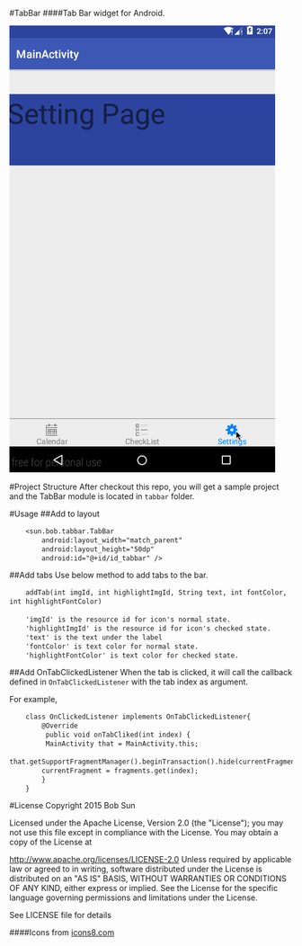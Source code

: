 #TabBar
####Tab Bar widget for Android.

![](./art/shot.gif)

#Project Structure
After checkout this repo, you will get a sample project and the TabBar module is located in `tabbar` folder.

#Usage
##Add to layout

		<sun.bob.tabbar.TabBar
            android:layout_width="match_parent"
            android:layout_height="50dp"
            android:id="@+id/id_tabbar" />
##Add tabs
Use below method to add tabs to the bar.

		addTab(int imgId, int highlightImgId, String text, int fontColor, int highlightFontColor)
		
		'imgId' is the resource id for icon's normal state.
		'highlightImgId' is the resource id for icon's checked state.
		'text' is the text under the label
		'fontColor' is text color for normal state.
		'highlightFontColor' is text color for checked state.

##Add OnTabClickedListener
When the tab is clicked, it will call the callback defined in `OnTabClickedListener` with the tab index as argument.

For example,

		class OnClickedListener implements OnTabClickedListener{
			@Override
			 public void onTabCliked(int index) {
			 MainActivity that = MainActivity.this;
			that.getSupportFragmentManager().beginTransaction().hide(currentFragment).show(fragments.get(index)).commit();
			currentFragment = fragments.get(index);
			}
		}

#License
Copyright 2015 Bob Sun

Licensed under the Apache License, Version 2.0 (the "License"); you may not use this file except in compliance with the License. You may obtain a copy of the License at

http://www.apache.org/licenses/LICENSE-2.0
Unless required by applicable law or agreed to in writing, software distributed under the License is distributed on an "AS IS" BASIS, WITHOUT WARRANTIES OR CONDITIONS OF ANY KIND, either express or implied. See the License for the specific language governing permissions and limitations under the License.

See LICENSE file for details

####Icons from [icons8.com](http://icons8.com)
